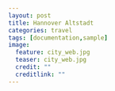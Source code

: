 ```yaml
---
layout: post
title: Hannover Altstadt
categories: travel
tags: [documentation,sample]
image:
  feature: city_web.jpg
  teaser: city_web.jpg
  credit: ""
  creditlink: ""
---
```

